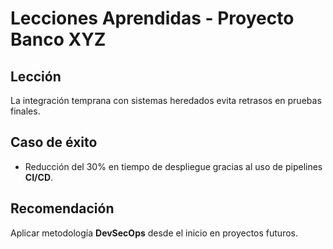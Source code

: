 # Lecciones Aprendidas - Proyecto Banco XYZ

## Lección
La integración temprana con sistemas heredados evita retrasos en pruebas finales.

## Caso de éxito
- Reducción del 30% en tiempo de despliegue gracias al uso de pipelines **CI/CD**.

## Recomendación
Aplicar metodología **DevSecOps** desde el inicio en proyectos futuros.
